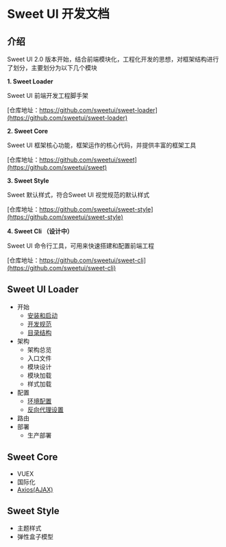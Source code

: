 # Sweet UI 开发文档

## 介绍
Sweet UI 2.0 版本开始，结合前端模块化，工程化开发的思想，对框架结构进行了划分，主要划分为以下几个模块

**1. Sweet Loader**

Sweet UI 前端开发工程脚手架

[仓库地址：https://github.com/sweetui/sweet-loader](https://github.com/sweetui/sweet-loader)

**2. Sweet Core**

Sweet UI 框架核心功能，框架运作的核心代码，并提供丰富的框架工具

[仓库地址：https://github.com/sweetui/sweet](https://github.com/sweetui/sweet)

**3. Sweet Style**

Sweet 默认样式，符合Sweet UI 视觉规范的默认样式

[仓库地址：https://github.com/sweetui/sweet-style](https://github.com/sweetui/sweet-style)

**4. Sweet Cli （设计中）**

Sweet UI 命令行工具，可用来快速搭建和配置前端工程

[仓库地址：https://github.com/sweetui/sweet-cli](https://github.com/sweetui/sweet-cli)

## Sweet UI Loader

- 开始
    - [安装和启动](loader/start.md)
    - [开发规范](loader/norms.md)
    - [目录结构](loader/directory.md)
- 架构
    - 架构总览
    - 入口文件
    - 模块设计
    - 模块加载
    - 样式加载
- 配置
    - [环境配置](loader/env.md)
    - [反向代理设置](loader/proxy.md)
- 路由
- 部署
    - 生产部署

## Sweet Core

- VUEX
- 国际化
- [Axios(AJAX)](sweet-core/axios.md)

## Sweet Style

- 主题样式
- 弹性盒子模型

